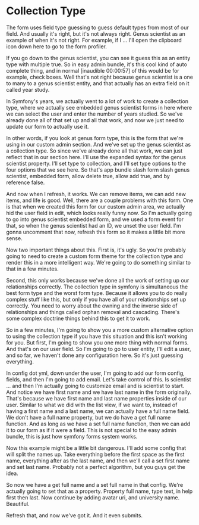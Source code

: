 # Collection Type

The form uses field type guessing to guess default types from most of our field. And usually it's right, but it's not always right. Genus scientist as an example of when it's not right. For example, if I ... I'll open the clipboard icon down here to go to the form profiler.

If you go down to the genus scientist, you can see it guess this as an entity type with multiple true. So in easy admin bundle, it's this cool kind of auto complete thing, and in normal [inaudible 00:00:57] of this would be for example, check boxes. Well that's not right because genus scientist is a one to many to a genus scientist entity, and that actually has an extra field on it called year study.

In Symfony's years, we actually went to a lot of work to create a collection type, where we actually see embedded genus scientist forms in here where we can select the user and enter the number of years studied. So we've already done all of that set up and all that work, and now we just need to update our form to actually use it.

In other words, if you look at genus form type, this is the form that we're using in our custom admin section. And we've set up the genus scientist as a collection type. So since we've already done all that work, we can just reflect that in our section here. I'll use the expanded syntax for the genus scientist property. I'll set type to collection, and I'll set type options to the four options that we see here. So that's app bundle slash form slash genus scientist, embedded form, allow delete true, allow add true, and by reference false.

And now when I refresh, it works. We can remove items, we can add new items, and life is good. Well, there are a couple problems with this form. One is that when we created this form for our custom admin area, we actually hid the user field in edit, which looks really funny now. So I'm actually going to go into genus scientist embedded form, and we used a form event for that, so when the genus scientist had an ID, we unset the user field. I'm gonna uncomment that now, refresh this form so it makes a little bit more sense.

Now two important things about this. First is, it's ugly. So you're probably going to need to create a custom form theme for the collection type and render this in a more intelligent way. We're going to do something similar to that in a few minutes.

Second, this only works because we've done all the work of setting up our relationships correctly. The collection type in symfony is simultaneous the best form type and the worst form type. Because it allows you to do really complex stuff like this, but only if you have all of your relationships set up correctly. You need to worry about the owning and the inverse side of relationships and things called orphan removal and cascading. There's some complex doctrine things behind this to get it to work.

So in a few minutes, I'm going to show you a more custom alternative option to using the collection type if you have this situation and this isn't working for you. But first, I'm going to show you one more thing with normal forms. And that's on our user field. So I'm going to go to user entity, I'll edit a user, and so far, we haven't done any configuration here. So it's just guessing everything.

In config dot yml, down under the user, I'm going to add our form config, fields, and then I'm going to add email. Let's take control of this. Is scientist ... and then I'm actually going to customize email and is scientist to start. And notice we have first name and we have last name in the form originally. That's because we have first name and last name properties inside of our user. Similar to what we did with the list view, if we want to, instead of having a first name and a last name, we can actually have a full name field. We don't have a full name property, but we do have a get full name function. And as long as we have a set full name function, then we can add it to our form as if it were a field. This is not special to the easy admin bundle, this is just how symfony forms system works.

Now this example might be a little bit dangerous. I'll add some config that will split the names up. Take everything before the first space as the first name, everything after as the last name, and then we'll call a set first name and set last name. Probably not a perfect algorithm, but you guys get the idea.

So now we have a get full name and a set full name in that config. We're actually going to set that as a property. Property full name, type text, in help first then last. Now continue by adding avatar uri, and university name. Beautiful.

Refresh that, and now we've got it. And it even submits.


